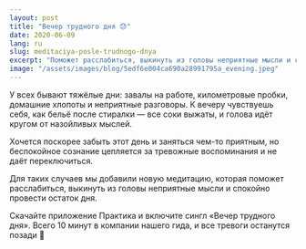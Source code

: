 ```yaml
---
layout: post
title: "Вечер трудного дня 😓"
date: 2020-06-09
lang: ru
slug: meditaciya-posle-trudnogo-dnya
excerpt: "Поможет расслабиться, выкинуть из головы неприятные мысли и спокойно провести остаток тяжёлого дня."
image: "/assets/images/blog/5edf6e004ca690a28991795a_evening.jpeg"
---
```


<p>У всех бывают тяжёлые дни: завалы на работе, километровые пробки, домашние хлопоты и неприятные разговоры. К вечеру чувствуешь себя, как бельё после стиралки — все соки выжаты, и голова идёт кругом от назойливых мыслей.</p><p>Хочется поскорее забыть этот день и заняться чем-то приятным, но беспокойное сознание цепляется за тревожные воспоминания и не даёт переключиться.</p><p>Для таких случаев мы добавили новую медитацию, которая&nbsp;поможет расслабиться, выкинуть из головы неприятные мысли и спокойно провести остаток дня.</p><p>Скачайте приложение Практика и включите сингл «Вечер трудного дня». Всего 10&nbsp;минут в компании нашего гида, и все тревоги останутся позади 🤗</p><p>‍</p>